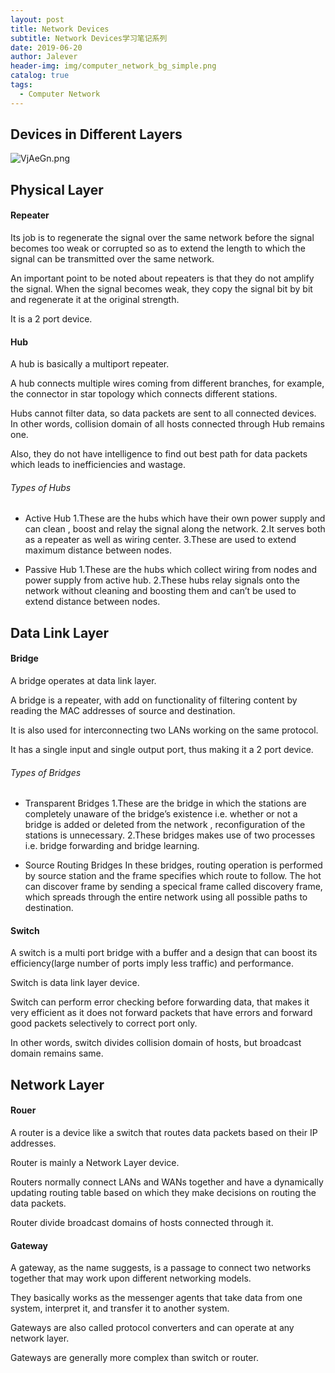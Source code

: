 ```yaml
---
layout: post
title: Network Devices
subtitle: Network Devices学习笔记系列
date: 2019-06-20
author: Jalever
header-img: img/computer_network_bg_simple.png
catalog: true
tags:
  - Computer Network
---
```


## Devices in Different Layers

![VjAeGn.png](https://s2.ax1x.com/2019/06/20/VjAeGn.png)

## Physical Layer

#### Repeater

Its job is to regenerate the signal over the same network before the signal becomes too weak or corrupted so as to extend the length to which the signal can be transmitted over the same network.

An important point to be noted about repeaters is that they do not amplify the signal. When the signal becomes weak, they copy the signal bit by bit and regenerate it at the original strength.

It is a 2 port device.

#### Hub

A hub is basically a multiport repeater.

A hub connects multiple wires coming from different branches, for example, the connector in star topology which connects different stations.

Hubs cannot filter data, so data packets are sent to all connected devices.  In other words, collision domain of all hosts connected through Hub remains one.  

Also, they do not have intelligence to find out best path for data packets which leads to inefficiencies and wastage.

###### Types of Hubs

- Active Hub
1.These are the hubs which have their own power supply and can clean , boost and relay the signal along the network.
2.It serves both as a repeater as well as wiring center.
3.These are used to extend maximum distance between nodes.

- Passive Hub
1.These are the hubs which collect wiring from nodes and power supply from active hub.
2.These hubs relay signals onto the network without cleaning and boosting them and can’t be used to extend distance between nodes.

## Data Link Layer

#### Bridge

A bridge operates at data link layer.

A bridge is a repeater, with add on functionality of filtering content by reading the MAC addresses of source and destination.

It is also used for interconnecting two LANs working on the same protocol.

It has a single input and single output port, thus making it a 2 port device.

###### Types of Bridges
- Transparent Bridges
1.These are the bridge in which the stations are completely unaware of the bridge’s existence i.e. whether or not a bridge is added or deleted from the network , reconfiguration of the stations is unnecessary.
2.These bridges makes use of two processes i.e. bridge forwarding and bridge learning.

- Source Routing Bridges
In these bridges, routing operation is performed by source station and the frame specifies which route to follow. The hot can discover frame by sending a specical frame called discovery frame, which spreads through the entire network using all possible paths to destination.

#### Switch
A switch is a multi port bridge with a buffer and a design that can boost its efficiency(large number of  ports imply less traffic) and performance.

Switch is data link layer device.

Switch can perform error checking before forwarding data, that makes it very efficient as it does not forward packets that have errors and  forward good packets selectively to correct port only.  

In other words, switch divides collision domain of hosts, but broadcast domain remains same.

## Network Layer

#### Rouer
A router is a device like a switch that routes data packets based on their IP addresses.

Router is mainly a Network Layer device.

Routers normally connect LANs and WANs together and have a dynamically updating routing table based on which they make decisions on routing the data packets.

Router divide broadcast domains of hosts connected through it.

#### Gateway
A gateway, as the name suggests, is a passage to connect two networks together that may work upon different networking models.

They basically works as the messenger agents that take data from one system, interpret it, and transfer it to another system.

Gateways are also called protocol converters and can operate at any network layer.

Gateways are generally more complex than switch or router.
